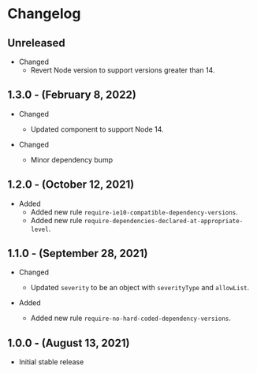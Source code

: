# Changelog

## Unreleased

* Changed
  * Revert Node version to support versions greater than 14.

## 1.3.0 - (February 8, 2022)

* Changed
  * Updated component to support Node 14.

* Changed
  * Minor dependency bump

## 1.2.0 - (October 12, 2021)

* Added
  * Added new rule `require-ie10-compatible-dependency-versions`.
  * Added new rule `require-dependencies-declared-at-appropriate-level`.

## 1.1.0 - (September 28, 2021)

* Changed
  * Updated `severity` to be an object with `severityType` and `allowList`.

* Added
  * Added new rule `require-no-hard-coded-dependency-versions`.

## 1.0.0 - (August 13, 2021)

* Initial stable release
